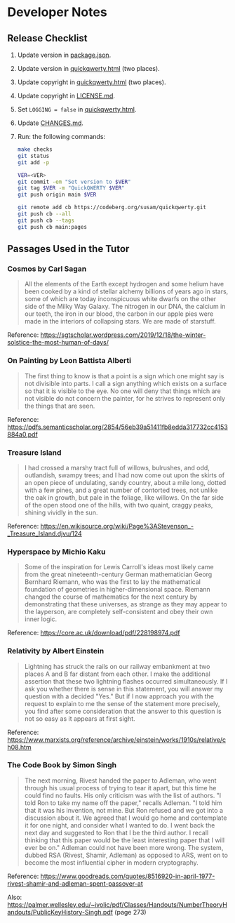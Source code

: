 Developer Notes
===============

Release Checklist
-----------------

 1. Update version in [package.json][].
 2. Update version in [quickqwerty.html][] (two places).
 3. Update copyright in [quickqwerty.html][] (two places).
 4. Update copyright in [LICENSE.md][].
 5. Set `LOGGING = false` in [quickqwerty.html][].
 6. Update [CHANGES.md][].
 7. Run: the following commands:

    ```sh
    make checks
    git status
    git add -p

    VER=<VER>
    git commit -em "Set version to $VER"
    git tag $VER -m "QuickQWERTY $VER"
    git push origin main $VER

    git remote add cb https://codeberg.org/susam/quickqwerty.git
    git push cb --all
    git push cb --tags
    git push cb main:pages
    ```

[package.json]: package.json
[quickqwerty.html]: quickqwerty.html
[LICENSE.md]: LICENSE.md
[CHANGES.md]: CHANGES.md


Passages Used in the Tutor
--------------------------

### Cosmos by Carl Sagan

> All the elements of the Earth except hydrogen and some helium have been cooked by a kind of stellar alchemy billions of years ago in stars, some of which are today inconspicuous white dwarfs on the other side of the Milky Way Galaxy. The nitrogen in our DNA, the calcium in our teeth, the iron in our blood, the carbon in our apple pies were made in the interiors of collapsing stars. We are made of starstuff.

Reference: https://sgtscholar.wordpress.com/2019/12/18/the-winter-solstice-the-most-human-of-days/


### On Painting by Leon Battista Alberti

> The first thing to know is that a point is a sign which one might say is not divisible into parts. I call a sign anything which exists on a surface so that it is visible to the eye. No one will deny that things which are not visible do not concern the painter, for he strives to represent only the things that are seen.

Reference: https://pdfs.semanticscholar.org/2854/56eb39a51411fb8edda317732cc4153884a0.pdf


### Treasure Island

> I had crossed a marshy tract full of willows, bulrushes, and odd, outlandish, swampy trees; and I had now come out upon the skirts of an open piece of undulating, sandy country, about a mile long, dotted with a few pines, and a great number of contorted trees, not unlike the oak in growth, but pale in the foliage, like willows. On the far side of the open stood one of the hills, with two quaint, craggy peaks, shining vividly in the sun.

Reference: https://en.wikisource.org/wiki/Page%3AStevenson_-_Treasure_Island.djvu/124


### Hyperspace by Michio Kaku

> Some of the inspiration for Lewis Carroll's ideas most likely came from the great nineteenth-century German mathematician Georg Bernhard Riemann, who was the first to lay the mathematical foundation of geometries in higher-dimensional space. Riemann changed the course of mathematics for the next century by demonstrating that these universes, as strange as they may appear to the layperson, are completely self-consistent and obey their own inner logic.

Reference: https://core.ac.uk/download/pdf/228198974.pdf


### Relativity by Albert Einstein

> Lightning has struck the rails on our railway embankment at two places A and B far distant from each other. I make the additional assertion that these two lightning flashes occurred simultaneously. If I ask you whether there is sense in this statement, you will answer my question with a decided "Yes." But if I now approach you with the request to explain to me the sense of the statement more precisely, you find after some consideration that the answer to this question is not so easy as it appears at first sight.

Reference: https://www.marxists.org/reference/archive/einstein/works/1910s/relative/ch08.htm


### The Code Book by Simon Singh

> The next morning, Rivest handed the paper to Adleman, who went through his usual process of trying to tear it apart, but this time he could find no faults. His only criticism was with the list of authors. "I told Ron to take my name off the paper," recalls Adleman. "I told him that it was his invention, not mine. But Ron refused and we got into a discussion about it. We agreed that I would go home and contemplate it for one night, and consider what I wanted to do. I went back the next day and suggested to Ron that I be the third author. I recall thinking that this paper would be the least interesting paper that I will ever be on." Adleman could not have been more wrong. The system, dubbed RSA (Rivest, Shamir, Adleman) as opposed to ARS, went on to become the most influential cipher in modern cryptography.

Reference: https://www.goodreads.com/quotes/8516920-in-april-1977-rivest-shamir-and-adleman-spent-passover-at

Also: https://palmer.wellesley.edu/~ivolic/pdf/Classes/Handouts/NumberTheoryHandouts/PublicKeyHistory-Singh.pdf (page 273)
